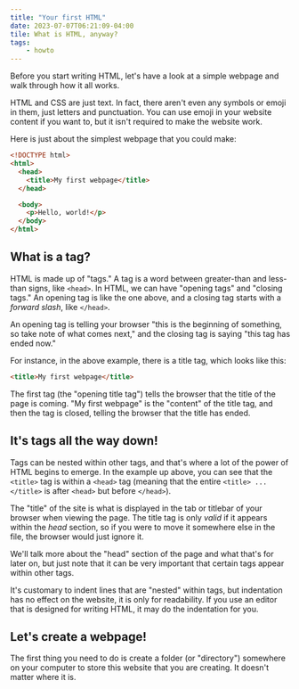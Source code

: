 ```yaml
---
title: "Your first HTML"
date: 2023-07-07T06:21:09-04:00
tile: What is HTML, anyway?
tags:
    - howto
---
```


Before you start writing HTML, let's have a look at a simple webpage and walk
through how it all works.

<!--more-->

HTML and CSS are just text. In fact, there aren't even any symbols or emoji in
them, just letters and punctuation. You can use emoji in your website content if
you want to, but it isn't required to make the website work.

Here is just about the simplest webpage that you could make:

```html
<!DOCTYPE html>
<html>
  <head>
    <title>My first webpage</title>
  </head>

  <body>
    <p>Hello, world!</p>
  </body>
</html>
```

## What is a tag?

HTML is made up of "tags." A tag is a word between greater-than and less-than
signs, like `<head>`. In HTML, we can have "opening tags" and "closing tags." An
opening tag is like the one above, and a closing tag starts with a *forward
slash*, like `</head>`.

An opening tag is telling your browser "this is the beginning of something, so
take note of what comes next," and the closing tag is saying "this tag has ended
now."

For instance, in the above example, there is a title tag, which looks like this:

```html
<title>My first webpage</title>
```

The first tag (the "opening title tag") tells the browser that the title of the
page is coming. "My first webpage" is the "content" of the title tag, and then
the tag is closed, telling the browser that the title has ended.

## It's tags all the way down!

Tags can be nested within other tags, and that's where a lot of the power of
HTML begins to emerge. In the example up above, you can see that the `<title>`
tag is within a `<head>` tag (meaning that the entire `<title> ... </title>` is
after `<head>` but before `</head>`).

The "title" of the site is what is displayed in the tab or titlebar of your
browser when viewing the page. The title tag is only *valid* if it appears
within the *head* section, so if you were to move it somewhere else in the file,
the browser would just ignore it.

We'll talk more about the "head" section of the page and what that's for later
on, but just note that it can be very important that certain tags appear within
other tags.

It's customary to indent lines that are "nested" within tags, but indentation
has no effect on the website, it is only for readability. If you use an editor
that is designed for writing HTML, it may do the indentation for you.

## Let's create a webpage!

The first thing you need to do is create a folder (or "directory") somewhere on
your computer to store this website that you are creating. It doesn't matter
where it is.
